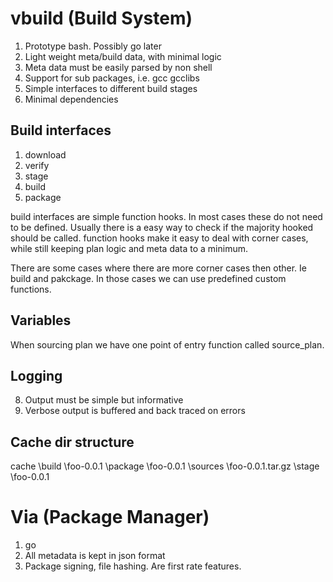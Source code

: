 vbuild (Build System)
==============
1. Prototype bash. Possibly go later
1. Light weight meta/build data, with minimal logic
2. Meta data must be easily parsed by non shell
3. Support for sub packages, i.e. gcc gcclibs
4. Simple interfaces to different build stages
7. Minimal dependencies

Build interfaces
---------------
1. download
2. verify
3. stage
4. build
5. package

build interfaces are simple function hooks. In most cases these do not
need to be defined. Usually there is a easy way to check if the majority 
hooked should be called. function hooks make it easy to deal with corner cases,
while still keeping plan logic and meta data to a minimum.

There are some cases where there are more corner cases then other. Ie build 
and pakckage. In those cases we can use predefined custom functions.

Variables
---------
When sourcing plan we have one point of entry function called source\_plan.

Logging
--------------
8. Output must be simple but informative
9. Verbose output is buffered and back traced on errors

Cache dir structure
--------------
cache
	\build
		\foo-0.0.1
	\package
		\foo-0.0.1
	\sources
		\foo-0.0.1.tar.gz
	\stage
		\foo-0.0.1

Via (Package Manager)
==============
1. go
2. All metadata is kept in json format
2. Package signing, file hashing. Are first rate features.

